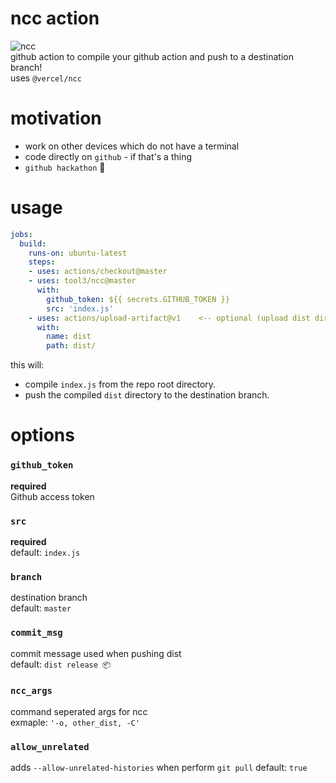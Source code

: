 # ncc action   
![ncc](https://github.com/tool3/ncc/workflows/ncc/badge.svg?branch=master)   
github action to compile your github action and push to a destination branch!   
uses `@vercel/ncc`

# motivation
* work on other devices which do not have a terminal
* code directly on `github` - if that's a thing
* `github hackathon` 🎉

# usage    
```yaml
jobs:
  build:
    runs-on: ubuntu-latest
    steps:
    - uses: actions/checkout@master
    - uses: tool3/ncc@master
      with:
        github_token: ${{ secrets.GITHUB_TOKEN }}
        src: 'index.js'
    - uses: actions/upload-artifact@v1    <-- optional (upload dist directory)
      with:
        name: dist
        path: dist/
```
this will:
* compile `index.js` from the repo root directory.
* push the compiled `dist` directory to the destination branch.

# options
### `github_token`   
   **required**   
   Github access token
### `src`   
  **required**   
  default: `index.js`
### `branch`   
  destination branch   
  default: `master`
### `commit_msg`   
  commit message used when pushing dist   
  default: `dist release 📦`
### `ncc_args`   
  command seperated args for ncc   
  exmaple: `'-o, other_dist, -C'` 

### `allow_unrelated`   
  adds `--allow-unrelated-histories` when perform `git pull`
  default: `true`

